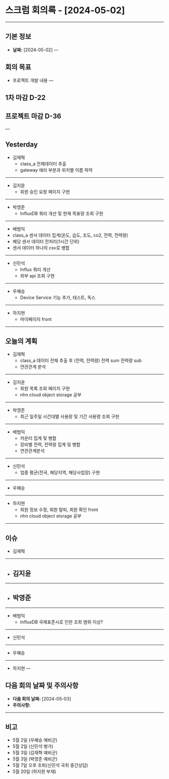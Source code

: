 # 스크럼 회의록 - [2024-05-02] 
---

## 기본 정보
- **날짜:** [2024-05-02]
—

## 회의 목표
- 프로젝트 개발 내용
—

## 1차 마감 D-22
## 프로젝트 마감 D-36
—

## Yesterday
- 김재혁
  	- class_a 전체데이터 추출
	- gateway 에러 부분과 위치별 이름 파악
---
- 김지윤
 	- 회원 승인 요청 페이지 구현
---
- 박영준 
  	- InfluxDB 쿼리 개선 및 현재 목표량 조회 구현
---
- 배범익 
- class_a 센서 데이터 집계(온도, 습도, 조도, co2, 전력, 전력량)
- 해당 센서 데이터 전처리(1시간 단위)
- 센서 데이터 하나의 csv로 병합
--- 
- 신민석
	- Influx 쿼리 개선
	- 외부 api 조회 구현
---
- 우혜승
  	- Device Service 기능 추가, 테스트, 독스
---
- 하지현 
  	- 마이페이지 front
---


## 오늘의 계획
- 김재혁
  	- class_a 데이터 전체 추출 후 (전력, 전력량) 전력 sum 전력량 sub
 	- 연관관계 분석
---
- 김지윤 
	- 회원 목록 조회 페이지 구현
	- nhn cloud object storage 공부
---
- 박영준
	- 최근 일주일 시간대별 사용량 및 기간 사용량 조회 구현
---
- 배범익
	- 카운터 집계 및 병합
	- 장비별 전력, 전력량 집계 및 병합
	- 연관관계분석
---
- 신민석
	- 업종 평균(전국, 해당지역, 해당사업장) 구현
---
- 우혜승 
---
- 하지현
  	- 회원 정보 수정, 회원 탈퇴, 회원 확인 front
	- nhn cloud object storage 공부
---

## 이슈
- 김재혁
---
- 김지윤
	- 
---
- 박영준
	- 
---
- 배범익
	- InfluxDB 국제표준시로 인한 조회 범위 이상?
--- 
- 신민석
---
- 우혜승 
---
- 하지현
—

## 다음 회의 날짜 및 주의사항

- **다음 회의 날짜:** [2024-05-03]
- **주의사항:**
---
## 비고
- 5월 2일 (우혜승 예비군)
- 5월 2일 (신민석 병가)
- 5월 3일 (김재혁 예비군)
- 5월 3일 (박영준 예비군)
- 5월 7일 오후 조퇴(신민석 국취 중간상담)
- 5월 20일 (하지현 부재)
